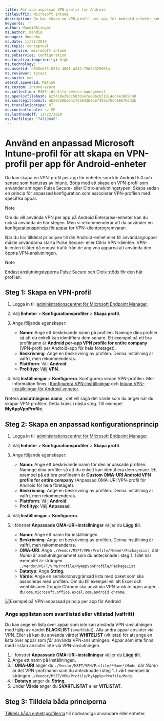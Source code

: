```yaml
---
title: Per-app-anpassad VPN-profil för Android
titleSuffix: Microsoft Intune
description: Du kan skapa en VPN-profil per app för Android-enheter som hanteras av Microsoft Intune.
keywords: ''
author: MandiOhlinger
ms.author: mandia
manager: dougeby
ms.date: 11/21/2019
ms.topic: conceptual
ms.service: microsoft-intune
ms.subservice: configuration
ms.localizationpriority: high
ms.technology: ''
ms.assetid: d035ebf5-85f4-4001-a249-75d24325061a
ms.reviewer: tycast
ms.suite: ems
search.appverid: MET150
ms.custom: intune-azure
ms.collection: M365-identity-device-management
ms.openlocfilehash: 62f418e396c5030a47ea0bcb31914cd4e1069c40
ms.sourcegitcommit: eb2e420b304c7da9d3be5ef49a676cba66766d2b
ms.translationtype: HT
ms.contentlocale: sv-SE
ms.lasthandoff: 11/22/2019
ms.locfileid: "74319846"
---
```

# <a name="use-a-microsoft-intune-custom-profile-to-create-a-per-app-vpn-profile-for-android-devices"></a>Använd en anpassad Microsoft Intune-profil för att skapa en VPN-profil per app för Android-enheter

Du kan skapa en VPN-profil per app för enheter som kör Android 5.0 och senare som hanteras av Intune. Börja med att skapa en VPN-profil som använder antingen Pulse Secure- eller Citrix-anslutningstypen. Skapa sedan en princip för anpassad konfiguration som associerar VPN-profilen med specifika appar.

> [!NOTE]
> Om du vill använda VPN per app på Android Enterprise-enheter kan du också använda de här stegen. Men vi rekommenderar att du använder en [konfigurationsprincip för appar](../apps/app-configuration-policies-use-android.md) för VPN-klientprogramvaran.

När du har tilldelat principen till din Android-enhet eller till användargrupper måste användarna starta Pulse Secure- eller Citrix VPN-klienten. VPN-klienten tillåter då endast trafik från de angivna apparna att använda den öppna VPN-anslutningen.

> [!NOTE]
>
> Endast anslutningstyperna Pulse Secure och Citrix stöds för den här profilen.

## <a name="step-1-create-a-vpn-profile"></a>Steg 1: Skapa en VPN-profil

1. Logga in till [administrationscentret för Microsoft Endpoint Manager](https://go.microsoft.com/fwlink/?linkid=2109431).
2. Välj **Enheter** > **Konfigurationsprofiler** > **Skapa profil**.
3. Ange följande egenskaper:

    - **Namn**: Ange ett beskrivande namn på profilen. Namnge dina profiler så att du enkelt kan identifiera dem senare. Ett exempel på ett bra profilnamn är **Android per-app VPN profile for entire company** (VPN-profil per Android-app för hela företaget).
    - **Beskrivning**: Ange en beskrivning av profilen. Denna inställning är valfri, men rekommenderas.
    - **Plattform**: Välj **Android**.
    - **Profiltyp**: Välj **VPN**.

4. Välj **Inställningar** > **Konfigurera**. Konfigurera sedan VPN-profilen. Mer information finns i [Konfigurera VPN-inställningar](vpn-settings-configure.md) och [Intune VPN-inställningar för Android-enheter](vpn-settings-android.md).

Notera **anslutningens namn** , det vill säga det värde som du anger när du skapar VPN-profilen. Detta krävs i nästa steg. Till exempel **MyAppVpnProfile**.

## <a name="step-2-create-a-custom-configuration-policy"></a>Steg 2: Skapa en anpassad konfigurationsprincip

1. Logga in till [administrationscentret för Microsoft Endpoint Manager](https://go.microsoft.com/fwlink/?linkid=2109431).
2. Välj **Enheter** > **Konfigurationsprofiler** > **Skapa profil**.
3. Ange följande egenskaper:

    - **Namn**: Ange ett beskrivande namn för den anpassade profilen. Namnge dina profiler så att du enkelt kan identifiera dem senare. Ett exempel på ett bra profilnamn är **Custom OMA-URI Android VPN profile for entire company** (Anpassad OMA-URI VPN-profil för Android för hela företaget).
    - **Beskrivning**: Ange en beskrivning av profilen. Denna inställning är valfri, men rekommenderas.
    - **Plattform**: Välj **Android**.
    - **Profiltyp**: Välj **Anpassad**.

4. Välj **Inställningar** > **Konfigurera**.
5. I fönstret **Anpassade OMA-URI-inställningar** väljer du **Lägg till**.
    - **Namn**: Ange ett namn för inställningen.
    - **Beskrivning**: Ange en beskrivning av profilen. Denna inställning är valfri, men rekommenderas.
    - **OMA-URI**: Ange `./Vendor/MSFT/VPN/Profile/*Name*/PackageList`, där *Namn* är anslutningsnamnet som du antecknade i steg 1. I det här exemplet är strängen `./Vendor/MSFT/VPN/Profile/MyAppVpnProfile/PackageList`.
    - **Datatyp**: Ange **String**.
    - **Värde**: Ange en semikolonavgränsad lista med paket som ska associeras med profilen. Om du till exempel vill att Excel och webbläsaren Google Chrome ska använda VPN-anslutningen anger du `com.microsoft.office.excel;com.android.chrome`.

![Exempel på VPN-anpassad princip per app för Android](./media/android-pulse-secure-per-app-vpn/android_per_app_vpn_oma_uri.png)

### <a name="set-your-app-list-to-blacklist-or-whitelist-optional"></a>Ange applistan som svartlistad eller vitlistad (valfritt)

Du kan ange en lista över appar som *inte* kan använda VPN-anslutningen med hjälp av värdet **BLACKLIST** (svartlistat). Alla andra appar ansluter via VPN. Eller så kan du använda värdet **WHITELIST** (vitlistat) för att ange en lista över appar som *får* använda VPN-anslutningen. Appar som inte finns med i listan ansluter inte via VPN-anslutningen.

1. I fönstret **Anpassade OMA-URI-inställningar** väljer du **Lägg till**.
2. Ange ett namn på inställningen.
3. I **OMA-URI** anger du `./Vendor/MSFT/VPN/Profile/*Name*/Mode`, där *Namn* är det VPN-profilnamn som du antecknade i steg 1. I vårt exempel är strängen `./Vendor/MSFT/VPN/Profile/MyAppVpnProfile/Mode`.
4. I **Datatyp** anger du **String**.
5. Under **Värde** anger du **SVARTLISTAT** eller **VITLISTAT**.

## <a name="step-3-assign-both-policies"></a>Steg 3: Tilldela båda principerna

[Tilldela båda enhetsprofilerna](device-profile-assign.md) till nödvändiga användare eller enheter.
